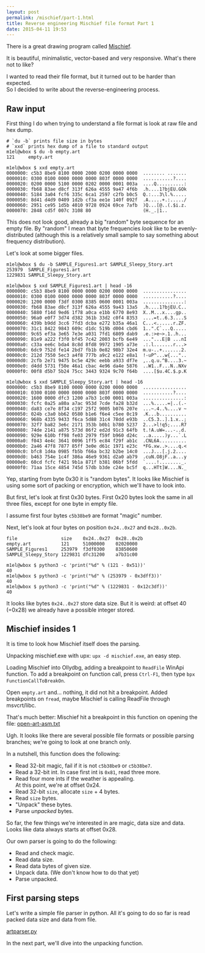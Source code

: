 ```yaml
---
layout: post
permalink: /mischief/part-1.html
title: Reverse engineering Mischief file format Part 1
date: 2015-04-11 19:53
---
```


There is a great drawing program called [Mischief][1].

It is beautiful, minimalistic, vector-based
and very responsive.  What's there not to like?

I wanted to read their file format, but
it turned out to be harder than expected.  
So I decided to write about the reverse-engineering process.

<!-- more -->

## Raw input

First thing I do when trying to understand
a file format is look at raw file and hex dump.

```
# `du -b` prints file size in bytes
# `xxd` prints hex dump of a file to standard output
m1el@wbox $ du -b empty.art
121     empty.art

m1el@wbox $ xxd empty.art
0000000: c5b3 8be9 8100 0000 2000 0200 0000 0000  ........ .......
0000010: 0300 0100 0000 0000 0000 803f 0000 0000  ...........?....
0000020: 0200 0000 5100 0000 0202 0000 0001 003a  ....Q..........:
0000030: fb68 83ae d8cf 313f 626a 4555 9a47 4f6b  .h....1?bjEU.GOk
0000040: 5184 3a04 fcf6 335c 6ca1 2597 c2fb b0c5  Q.:...3\l.%.....
0000050: 8d41 d4d9 0409 1d2b cf3a ee1e 140f 092f  .A.....+.:...../
0000060: 2951 ce95 1d5b 4010 9728 0924 69ce 7afb  )Q...[@..(.$i.z.
0000070: 2848 cd5f 007c 3108 80                   (H._.|1..
```

This does not look good, already a big "random" byte sequence
for an empty file.  By "random" I mean that byte frequencies
*look* like to be evenly-distributed (although this is a relatively
small sample to say something about frequency distribution).

Let's look at some bigger files.

```
m1el@wbox $ du -b SAMPLE_Figures1.art SAMPLE_Sleepy_Story.art
253979  SAMPLE_Figures1.art
1229831 SAMPLE_Sleepy_Story.art

m1el@wbox $ xxd SAMPLE_Figures1.art | head -16
0000000: c5b3 8be9 8100 0000 0000 0200 0000 0000  ................
0000010: 0300 0100 0000 0000 0000 803f 0000 0000  ...........?....
0000020: 1200 0000 f3df 0300 8385 0600 0001 003a  ...............:
0000030: fb68 83ae d8cf 313f 626a 4555 9a43 13a5  .h....1?bjEU.C..
0000040: 5880 f14d 9ed6 1f78 a0ca e1bb 6770 8e93  X..M...x....gp..
0000050: 96a0 e0f7 3d74 d382 361b 33d2 c0f4 8353  ....=t..6.3....S
0000060: 439b b9dd 3cc6 7fd3 dcba e272 b35a 46a1  C...<......r.ZF.
0000070: 31c1 8422 9843 609c d1dc 519b d004 cbd6  1..".C`...Q.....
0000080: 9c65 ef3a 3e65 7e3e a031 7fd1 6809 dab9  .e.:>e~>.1..h...
0000090: 81e9 a222 f3f0 bf45 7c42 2003 bcfb 6e49  ..."...E|B ...nI
00000a0: c33a ee6c bda4 8c8d 8fd8 9972 1905 a73e  .:.l.......r...>
00000b0: 6dc9 752d fe14 2bd7 fb1b 0e82 98b7 32e4  m.u-..+.......2.
00000c0: 212d 7550 5ec3 a4f8 777b a9c2 e122 e8a1  !-uP^...w{..."..
00000d0: 2cfb 2e71 9475 bc5e 429c eebb a933 df7e  ,..q.u.^B....3.~
00000e0: d4dd 5731 f50e 46a1 cbac 4e96 da4e 5876  ..W1..F...N..NXv
00000f0: 00f8 d5b7 5b24 75cc 3443 9324 9c70 f64b  ....[$u.4C.$.p.K

m1el@wbox $ xxd SAMPLE_Sleepy_Story.art | head -16
0000000: c5b3 8be9 8100 0000 0000 0200 0000 0000  ................
0000010: 0300 0100 0000 0000 0000 803f 0000 0000  ...........?....
0000020: 1600 0000 dfc3 1200 a7b3 1c00 0001 003a  ...............:
0000030: fcfc 0a25 a80a a7ac 953d 7cde fa28 b32d  ...%.....=|..(.-
0000040: da83 ce7e 8f34 c197 25f2 9005 b076 207e  ...~.4..%....v ~
0000050: 024b c3a0 bb62 0580 b1e6 f6e4 c5ee 0c19  .K...b..........
0000060: 968b 4335 9433 f6ca 5d88 31c4 78dd e93b  ..C5.3..].1.x..;
0000070: 32f7 ba82 3e6c 2171 353b b0b1 b780 5237  2...>l!q5;....R7
0000080: 74de 2141 a875 573d 86f2 ed2d 91c3 64fb  t.!A.uW=...-..d.
0000090: 929e 610b ff98 fe03 2979 f59f b960 d24c  ..a.....)y...`.L
00000a0: f043 4e4c 3641 0096 1ff5 ec84 f29f ab1c  .CNL6A..........
00000b0: 2a46 47f8 7877 85ff 3e0e d61c 1971 e23c  *FG.xw..>....q.<
00000c0: bfc8 1d4a 0985 fb5b f66a bc32 b2be 14c0  ...J...[.j.2....
00000d0: b463 754e 1c4f 386a 46e9 9361 d2a0 ab79  .cuN.O8jF..a...y
00000e0: 60cd fcfc f421 9b1a 871f b381 06bf 5fdd  `....!........_.
00000f0: 71aa 15ce 4854 745d 57db b3de c24e bc5f  q...HTt]W....N._
```

Yep, starting from byte 0x30 it is "random bytes".
It looks like Mischief is using some sort of packing
or encryption, which we'll have to look into.

But first, let's look at first 0x30 bytes. First 0x20 bytes look
the same in all three files, except for one byte in empty file.

I assume first four bytes `c5b38be9` are format "magic" number.

Next, let's look at four bytes on position `0x24..0x27` and `0x28..0x2b`.

```
file                size    0x24..0x27  0x28..0x2b
empty.art           121     51000000    02020000
SAMPLE_Figures1     253979  f3df0300    83850600
SAMPLE_Sleepy_Story 1229831 dfc31200    a7b31c00

m1el@wbox $ python3 -c 'print("%d" % (121 - 0x51))'
40
m1el@wbox $ python3 -c 'print("%d" % (253979 - 0x3dff3))'
40
m1el@wbox $ python3 -c 'print("%d" % (1229831 - 0x12c3df))'
40
```

It looks like bytes `0x24..0x27` store data size. But it is weird:
at offset 40 (=0x28) we already have a possible integer stored.

## Mischief insides 1

It is time to look how Mischief itself does the parsing.

Unpacking mischief.exe with upx: `upx -d mischief.exe`, an easy step.

Loading Mischief into Ollydbg, adding a breakpoint to `ReadFile` WinApi function.
To add a breakpoint on function call, press `Ctrl-F1`, then type `bpx FunctionCallToBreakOn`.

Open `empty.art` and... nothing, it did not hit a breakpoint.
Added breakpoints on `fread`, maybe Mischief is calling ReadFile through msvcrt/libc.

That's much better: Mischief hit a breakpoint in this function on opening the file: [open-art-asm.txt][2]

Ugh.  It looks like there are several possible file formats or
possible parsing branches; we're going to look at one branch only.

In a nutshell, this function does the following:

- Read 32-bit magic, fail if it is not `c5b38be9` or `c5b38be7`.
- Read a 32-bit int.  In case first int is `0x81`, read three more.
- Read four more ints if the weather is appealing.  
  At this point, we're at offset 0x24.
- Read 32-bit `size`, allocate `size` + 4 bytes.
- Read `size` bytes.
- "Unpack" these bytes.
- Parse *unpacked* bytes.

So far, the few things we're interested in are magic, data size and data.
Looks like data always starts at offset 0x28.

Our own parser is going to do the following:

- Read and check magic.
- Read data size.
- Read data bytes of given size.
- Unpack data. (We don't know how to do that yet)
- Parse unpacked.

## First parsing steps

Let's write a simple file parser in python.  All it's going
to do so far is read packed data size and data from file.

[artparser.py][3]

In the next part, we'll dive into the unpacking function.

[1]: https://www.madewithmischief.com/
[2]: /mischief/open-art-asm.txt
[3]: https://github.com/m1el/mischief-re/blob/aed07aa/artparser.py
